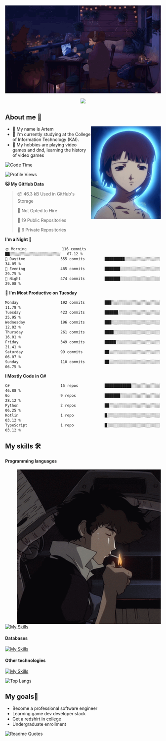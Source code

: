 <div align="center">
  <p>
    <img src="assets/lo-fi.gif">
  </p>
  <p>
    <img src="https://readme-typing-svg.herokuapp.com?color=%2336BCF7&lines=Welcome-to-my-profile&center=true&width=380&height=50&duration=4000&pause=1000">
  </p>
</div>

<div>
  <h2>About me 🚀</h2>
   <div align="center">
    <img src="assets/lain2.gif" align="right" height="300px">
  </div>
  <ul>
    <li>👨 My name is Artem</li>
    <li>🌱 I'm currently studying at the College of Information Technology (KAI).</li>
    <li>👾 My hobbies are playing video games and dnd, learning the history of video games </li>
  </ul>
</div>


<!--START_SECTION:waka-->
![Code Time](http://img.shields.io/badge/Code%20Time-184%20hrs%2051%20mins-blue)

![Profile Views](http://img.shields.io/badge/Profile%20Views-0-blue)

**🐱 My GitHub Data** 

> 📦 46.3 kB Used in GitHub's Storage 
 > 
> 🚫 Not Opted to Hire
 > 
> 📜 19 Public Repositories 
 > 
> 🔑 6 Private Repositories 
 > 
**I'm a Night 🦉** 

```text
🌞 Morning                116 commits         ██░░░░░░░░░░░░░░░░░░░░░░░   07.12 % 
🌆 Daytime                555 commits         █████████░░░░░░░░░░░░░░░░   34.05 % 
🌃 Evening                485 commits         ███████░░░░░░░░░░░░░░░░░░   29.75 % 
🌙 Night                  474 commits         ███████░░░░░░░░░░░░░░░░░░   29.08 % 
```
📅 **I'm Most Productive on Tuesday** 

```text
Monday                   192 commits         ███░░░░░░░░░░░░░░░░░░░░░░   11.78 % 
Tuesday                  423 commits         ██████░░░░░░░░░░░░░░░░░░░   25.95 % 
Wednesday                196 commits         ███░░░░░░░░░░░░░░░░░░░░░░   12.02 % 
Thursday                 261 commits         ████░░░░░░░░░░░░░░░░░░░░░   16.01 % 
Friday                   349 commits         █████░░░░░░░░░░░░░░░░░░░░   21.41 % 
Saturday                 99 commits          ██░░░░░░░░░░░░░░░░░░░░░░░   06.07 % 
Sunday                   110 commits         ██░░░░░░░░░░░░░░░░░░░░░░░   06.75 % 
```


**I Mostly Code in C#** 

```text
C#                       15 repos            ████████████░░░░░░░░░░░░░   46.88 % 
Go                       9 repos             ███████░░░░░░░░░░░░░░░░░░   28.12 % 
Python                   2 repos             ██░░░░░░░░░░░░░░░░░░░░░░░   06.25 % 
Kotlin                   1 repo              █░░░░░░░░░░░░░░░░░░░░░░░░   03.12 % 
TypeScript               1 repo              █░░░░░░░░░░░░░░░░░░░░░░░░   03.12 % 
```




<!--END_SECTION:waka-->

## My skills 🛠️
#### Programming languages
<div align="center">
  <img src="assets/bebop_smoke.gif" align="right" height="500px">
</div>


[![My Skills](https://skillicons.dev/icons?i=go,cs,python)](https://skillicons.dev)
#### Databases
[![My Skills](https://skillicons.dev/icons?i=mysql,mongodb,postgres)](https://skillicons.dev)
#### Other technologies
[![My Skills](https://skillicons.dev/icons?i=unity,docker,git,wasm,githubactions,kafka)](https://skillicons.dev)

![Top Langs](https://github-readme-stats.vercel.app/api/top-langs/?username=nifle3&layout=compact&theme=nord)


## My goals🚀
- Become a professional software engineer
- Learning game dev developer stack
- Get a redshirt in college
- Undergraduate enrollment

![Readme Quotes](https://quotes-github-readme.vercel.app/api?type=horizontal&theme=nord) 
